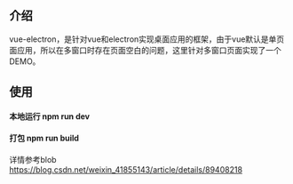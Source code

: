 ## 介绍
vue-electron，是针对vue和electron实现桌面应用的框架，由于vue默认是单页面应用，所以在多窗口时存在页面空白的问题，这里针对多窗口页面实现了一个DEMO。

## 使用
#### 本地运行 npm run dev
#### 打包 npm run build

详情参考blob https://blog.csdn.net/weixin_41855143/article/details/89408218